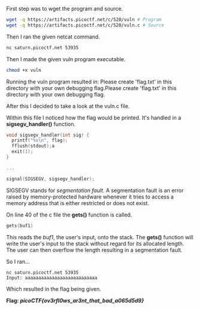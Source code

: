 First step was to wget the program and source.
```bash
wget -q https://artifacts.picoctf.net/c/520/vuln # Program
wget -q https://artifacts.picoctf.net/c/520/vuln.c # Source
```

Then I ran the given netcat command.
```bash
nc saturn.picoctf.net 53935
```

Then I made the given vuln program executable.
```bash
chmod +x vuln
```

Running the vuln program resulted in:
	Please create 'flag.txt' in this directory with your own debugging flag.Please create 'flag.txt' in this directory with your own debugging flag.

After this I decided to take a look at the vuln.c file.

Within this file I noticed how the flag would be printed. It's handled in a **sigsegv_handler()** function. 

```c
void sigsegv_handler(int sig) {
  printf("%s\n", flag);
  fflush(stdout);a
  exit(1);
}

...

signal(SIGSEGV, sigsegv_handler);
```

SIGSEGV stands for *segmentation fault*. A segmentation fault is an error raised by memory-protected hardware whenever it tries to access a memory address that is either restricted or does not exist.

On line 40 of the c file the **gets()** function is called.
```c
gets(buf1)
```

This reads the *buf1*, the user's input, onto the stack. The **gets()** function will write the user's input to the stack without regard for its allocated length. The user  can then overflow the length resulting in a segmentation fault.

So I ran...
```shell
nc saturn.picoctf.net 53935
Input: aaaaaaaaaaaaaaaaaaaaaaaaaaa
```

Which resulted in the flag being given.

**Flag: *picoCTF{ov3rfl0ws_ar3nt_that_bad_a065d5d9}***